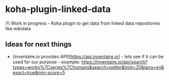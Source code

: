 # koha-plugin-linked-data
/!\ Work in progress - Koha plugin to get data from linked data repositories like wikidata

## Ideas for next things

* (inventaire.io provides API)[https://api.inventaire.io] - lets see if it can be used for our purpose - example: https://inventaire.io/api/search?types=works%7Cseries%7Chumans&search=potter&limit=20&lang=en&exact=true&min-score=5 
